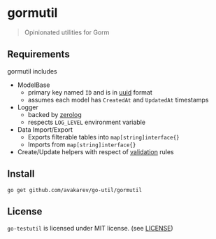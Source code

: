 # gormutil

> Opinionated utilities for Gorm

## Requirements

gormutil includes

* ModelBase
    - primary key named `ID` and is in [uuid](https://github.com/google/uuid) format
    - assumes each model has `CreatedAt` and `UpdatedAt` timestamps
* Logger
    - backed by [zerolog](https://github.com/rs/zerolog)
    - respects `LOG_LEVEL` environment variable
* Data Import/Export
    - Exports filterable tables into `map[string]interface{}`
    - Imports from `map[string]interface{}`
* Create/Update helpers with respect of [validation](https://github.com/go-playground/validator) rules

## Install

```shell
go get github.com/avakarev/go-util/gormutil
```


## License

`go-testutil` is licensed under MIT license. (see [LICENSE](./../LICENSE))
